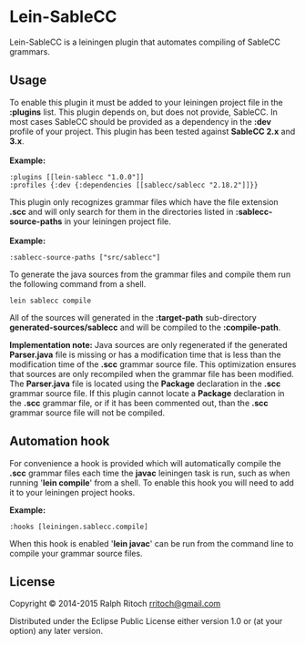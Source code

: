 # Lein-SableCC

Lein-SableCC is a leiningen plugin that automates compiling of SableCC grammars.

## Usage

To enable this plugin it must be added to your leiningen project file in the 
**:plugins** list. This plugin depends on, but does not provide, SableCC. In most
cases SableCC should be provided as a dependency in the **:dev** profile of your
project. This plugin has been tested against **SableCC 2.x** and **3.x**.
<br />
<br />
**Example:**

```
:plugins [[lein-sablecc "1.0.0"]]
:profiles {:dev {:dependencies [[sablecc/sablecc "2.18.2"]]}}
```

This plugin only recognizes grammar files which have the file extension **.scc** 
and will only search for them in the directories listed in **:sablecc-source-paths**
in your leiningen project file.
<br />
<br />
**Example:**

```
:sablecc-source-paths ["src/sablecc"]
```

To generate the java sources from the grammar files and compile them run the 
following command from a shell.

```
lein sablecc compile
```

All of the sources will generated in the **:target-path** sub-directory 
**generated-sources/sablecc** and will be compiled to the **:compile-path**.<br />

**Implementation note:** Java sources are only regenerated if the generated 
**Parser.java** file is missing or has a modification time that is less than the 
modification time of the **.scc** grammar source file.  This optimization 
ensures that sources are only recompiled when the grammar file has been 
modified.  The **Parser.java** file is located using the **Package** declaration 
in the **.scc** grammar source file. If this plugin cannot locate a **Package** 
declaration in the **.scc** grammar file, or if it has been commented out, 
than the **.scc** grammar source file will not be compiled.

## Automation hook

For convenience a hook is provided which will automatically compile the **.scc**
grammar files each time the **javac** leiningen task is run, such as when running 
'**lein compile**' from a shell. To enable this hook you will need to add it to
your leiningen project hooks.

**Example:**

```
:hooks [leiningen.sablecc.compile]
```

When this hook is enabled '**lein javac**' can be run from the command line to
compile your grammar source files.

## License

Copyright © 2014-2015 Ralph Ritoch <rritoch@gmail.com>

Distributed under the Eclipse Public License either version 1.0 or (at
your option) any later version.
